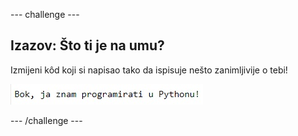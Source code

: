 \--- challenge \---

## Izazov: Što ti je na umu?

Izmijeni kôd koji si napisao tako da ispisuje nešto zanimljivije o tebi!

![screenshot](images/me-mind.png)

\--- /challenge \---